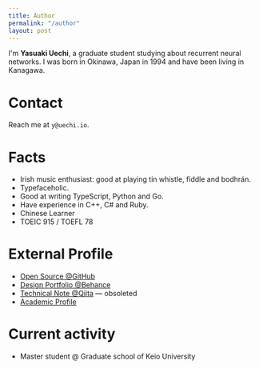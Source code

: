 ```yaml
---
title: Author
permalink: "/author"
layout: post
---
```


I'm **Yasuaki Uechi**, a graduate student studying about recurrent neural networks. I was born in Okinawa, Japan in 1994 and have been living in Kanagawa.

# Contact

Reach me at `y@uechi.io`.

# Facts

- Irish music enthusiast: good at playing tin whistle, fiddle and bodhrán.
- Typefaceholic.
- Good at writing TypeScript, Python and Go.
- Have experience in C++, C# and Ruby.
- Chinese Learner
- TOEIC 915 / TOEFL 78

# External Profile

- [Open Source @GitHub](https://github.com/uetchy)
- [Design Portfolio @Behance](https://www.behance.net/uechi)
- [Technical Note @Qiita](https://qiita.com/uetchy) — obsoleted
- [Academic Profile](https://web.sfc.keio.ac.jp/~uechi/)

# Current activity

- Master student @ Graduate school of Keio University
